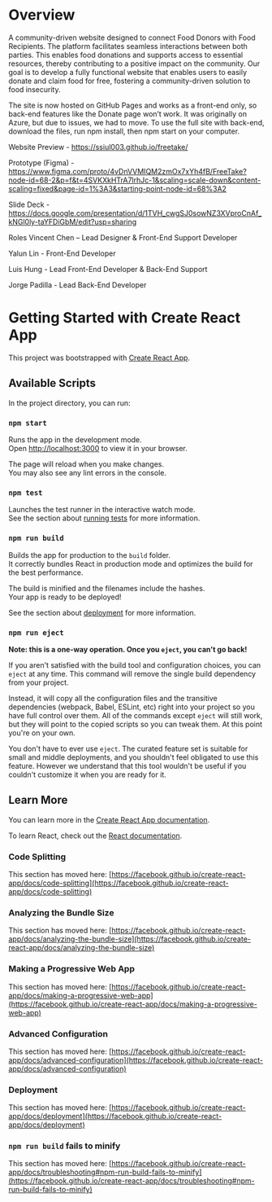 # Overview

A community-driven website designed to connect Food Donors with Food Recipients. The platform facilitates seamless interactions between both parties. This enables food donations and supports access to essential resources, thereby contributing to a positive impact on the community. Our goal is to develop a fully functional website that enables users to easily donate and claim food for free, fostering a community-driven solution to food insecurity.

The site is now hosted on GitHub Pages and works as a front-end only, so back-end features like the Donate page won’t work. It was originally on Azure, but due to issues, we had to move. To use the full site with back-end, download the files, run npm install, then npm start on your computer.

Website Preview - https://ssiul003.github.io/freetake/

Prototype (Figma) - https://www.figma.com/proto/4vDnVVMIQM2zmOx7xYh4fB/FreeTake?node-id=68-2&p=f&t=4SVKXkHTrA7lrhJc-1&scaling=scale-down&content-scaling=fixed&page-id=1%3A3&starting-point-node-id=68%3A2

Slide Deck - https://docs.google.com/presentation/d/1TVH_cwgSJ0sowNZ3XVproCnAf_kNGl0ly-taYFDiGbM/edit?usp=sharing

Roles
Vincent Chen – Lead Designer & Front-End Support Developer

Yalun Lin - Front-End Developer

Luis Hung - Lead Front-End Developer & Back-End Support

Jorge Padilla - Lead Back-End Developer

# Getting Started with Create React App

This project was bootstrapped with [Create React App](https://github.com/facebook/create-react-app).

## Available Scripts

In the project directory, you can run:

### `npm start`

Runs the app in the development mode.\
Open [http://localhost:3000](http://localhost:3000) to view it in your browser.

The page will reload when you make changes.\
You may also see any lint errors in the console.

### `npm test`

Launches the test runner in the interactive watch mode.\
See the section about [running tests](https://facebook.github.io/create-react-app/docs/running-tests) for more information.

### `npm run build`

Builds the app for production to the `build` folder.\
It correctly bundles React in production mode and optimizes the build for the best performance.

The build is minified and the filenames include the hashes.\
Your app is ready to be deployed!

See the section about [deployment](https://facebook.github.io/create-react-app/docs/deployment) for more information.

### `npm run eject`

**Note: this is a one-way operation. Once you `eject`, you can't go back!**

If you aren't satisfied with the build tool and configuration choices, you can `eject` at any time. This command will remove the single build dependency from your project.

Instead, it will copy all the configuration files and the transitive dependencies (webpack, Babel, ESLint, etc) right into your project so you have full control over them. All of the commands except `eject` will still work, but they will point to the copied scripts so you can tweak them. At this point you're on your own.

You don't have to ever use `eject`. The curated feature set is suitable for small and middle deployments, and you shouldn't feel obligated to use this feature. However we understand that this tool wouldn't be useful if you couldn't customize it when you are ready for it.

## Learn More

You can learn more in the [Create React App documentation](https://facebook.github.io/create-react-app/docs/getting-started).

To learn React, check out the [React documentation](https://reactjs.org/).

### Code Splitting

This section has moved here: [https://facebook.github.io/create-react-app/docs/code-splitting](https://facebook.github.io/create-react-app/docs/code-splitting)

### Analyzing the Bundle Size

This section has moved here: [https://facebook.github.io/create-react-app/docs/analyzing-the-bundle-size](https://facebook.github.io/create-react-app/docs/analyzing-the-bundle-size)

### Making a Progressive Web App

This section has moved here: [https://facebook.github.io/create-react-app/docs/making-a-progressive-web-app](https://facebook.github.io/create-react-app/docs/making-a-progressive-web-app)

### Advanced Configuration

This section has moved here: [https://facebook.github.io/create-react-app/docs/advanced-configuration](https://facebook.github.io/create-react-app/docs/advanced-configuration)

### Deployment

This section has moved here: [https://facebook.github.io/create-react-app/docs/deployment](https://facebook.github.io/create-react-app/docs/deployment)

### `npm run build` fails to minify

This section has moved here: [https://facebook.github.io/create-react-app/docs/troubleshooting#npm-run-build-fails-to-minify](https://facebook.github.io/create-react-app/docs/troubleshooting#npm-run-build-fails-to-minify)
